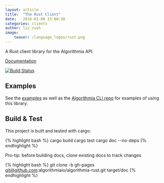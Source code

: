 ```yaml
---
layout: article
title:  "The Rust Client"
date:   2016-01-08 15:00:38
categories: clients
author: liz_rush
image:
    teaser: /language_logos/rust.png
---
```


A Rust client library for the Algorithmia API.

[Documentation](http://algorithmiaio.github.io/algorithmia-rust/algorithmia/)

[![Build Status](https://travis-ci.org/algorithmiaio/algorithmia-rust.svg)](https://travis-ci.org/algorithmiaio/algorithmia-rust)


## Examples

See the [examples](examples) as well as the [Algorithmia CLI repo](https://github.com/algorithmiaio/algorithmia-cli) for examples of using this library.

## Build & Test

This project is built and tested with cargo:

{% highlight bash %}
cargo build
cargo test
cargo doc --no-deps
{% endhighlight %}


Pro-tip: before building docs, clone existing docs to track changes

{% highlight bash %}
git clone -b gh-pages git@github.com:algorithmiaio/algorithmia-rust.git target/doc
{% endhighlight %}
